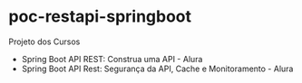 # poc-restapi-springboot

Projeto dos Cursos

* Spring Boot API REST: Construa uma API - Alura
* Spring Boot API Rest: Segurança da API, Cache e Monitoramento - Alura
